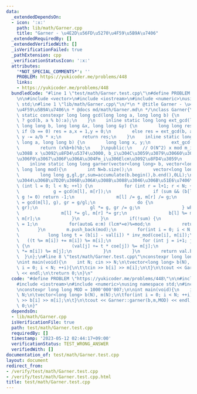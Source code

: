 ```yaml
---
data:
  _extendedDependsOn:
  - icon: ':x:'
    path: lib/math/Garner.cpp
    title: "Garner - \u4E2D\u56FD\u5270\u4F59\u5B9A\u7406"
  _extendedRequiredBy: []
  _extendedVerifiedWith: []
  _isVerificationFailed: true
  _pathExtension: cpp
  _verificationStatusIcon: ':x:'
  attributes:
    '*NOT_SPECIAL_COMMENTS*': ''
    PROBLEM: https://yukicoder.me/problems/448
    links:
    - https://yukicoder.me/problems/448
  bundledCode: "#line 1 \"test/math/Garner.test.cpp\"\n#define PROBLEM \"https://yukicoder.me/problems/448\"\
    \n\n#include <vector>\n#include <iostream>\n#include <numeric>\nusing namespace\
    \ std;\n#line 1 \"lib/math/Garner.cpp\"\n/*\n * @title Garner - \u4E2D\u56FD\u5270\
    \u4F59\u5B9A\u7406\n * @docs md/math/Garner.md\n */\nclass Garner{\n    inline\
    \ static constexpr long long gcd(long long a, long long b) {\n        return (b\
    \ ? gcd(b, a % b):a);\n    }\n    inline static long long ext_gcd(long long a,\
    \ long long b, long long &x, long long &y) {\n        long long res;\n       \
    \ if (b == 0) res = a,x = 1,y = 0;\n        else res = ext_gcd(b, a%b, y, x),\
    \ y -= a/b * x;\n        return res;\n    }\n    inline static long long inv_mod(long\
    \ long a, long long b) {\n        long long x, y;\n        ext_gcd(a, b, x, y);\n\
    \        return (x%b+b)%b;\n    }\npublic:\n    // O(N^2) x mod m_i = b_i \u306A\
    \u308B x \u3092\u8FD4\u5374\u3000, b_i\u304C\u3059\u3079\u30660\u306E\u3068\u304D\
    \u306F0\u3067\u306F\u306A\u304Fm_i\u306Elcm\u3092\u8FD4\u3059\n    // return x\n\
    \    inline static long long garner(vector<long long> b, vector<long long> m,\
    \ long long mod){\n        int N=b.size();\n        vector<long long> coe(N+1,1),val(N+1,0);\n\
    \        long long g,gl,gr,sum=accumulate(b.begin(),b.end(),0LL);\n        //\u4E92\
    \u3044\u306B\u7D20\u306B\u306A\u308B\u3088\u3046\u306B\u51E6\u7406\n        for\
    \ (int l = 0; l < N; ++l) {\n            for (int r = l+1; r < N; ++r) {\n   \
    \             g = gcd(m[l], m[r]);\n                if (sum && (b[l] - b[r]) %\
    \ g != 0) return -1;\n                m[l] /= g, m[r] /= g;\n                gl\
    \ = gcd(m[l], g), gr = g/gl;\n                do {\n                    g = gcd(gl,\
    \ gr);\n                    gl *= g, gr /= g;\n                } while (g != 1);\n\
    \                m[l] *= gl, m[r] *= gr;\n                b[l] %= m[l], b[r] %=\
    \ m[r];\n            }\n        }\n        if(!sum) {\n            long long lcm\
    \ = 1;\n            for(auto& e:m) (lcm*=e)%=mod;\n            return lcm;\n \
    \       }\n        m.push_back(mod);\n        for(int i = 0; i < N; ++i) {\n \
    \           long long t = (b[i] - val[i]) * inv_mod(coe[i], m[i]);\n         \
    \   ((t %= m[i]) += m[i]) %= m[i];\n            for (int j = i+1; j <= N; ++j)\
    \ {\n                (val[j] += t * coe[j]) %= m[j];\n                (coe[j]\
    \ *= m[i]) %= m[j];\n            }\n        }\n        return val.back();\n  \
    \  }\n};\n#line 8 \"test/math/Garner.test.cpp\"\nconstexpr long long MOD = 1000'000'007;\n\
    \nint main(void){\n    int N; cin >> N;\n\tvector<long long> b(N), m(N);\n\tfor(int\
    \ i = 0; i < N; ++i){\n\t\tcin >> b[i] >> m[i];\n\t}\n\tcout << Garner::garner(b,m,MOD)\
    \ << endl;\n\treturn 0;\n}\n"
  code: "#define PROBLEM \"https://yukicoder.me/problems/448\"\n\n#include <vector>\n\
    #include <iostream>\n#include <numeric>\nusing namespace std;\n#include \"../../lib/math/Garner.cpp\"\
    \nconstexpr long long MOD = 1000'000'007;\n\nint main(void){\n    int N; cin >>\
    \ N;\n\tvector<long long> b(N), m(N);\n\tfor(int i = 0; i < N; ++i){\n\t\tcin\
    \ >> b[i] >> m[i];\n\t}\n\tcout << Garner::garner(b,m,MOD) << endl;\n\treturn\
    \ 0;\n}"
  dependsOn:
  - lib/math/Garner.cpp
  isVerificationFile: true
  path: test/math/Garner.test.cpp
  requiredBy: []
  timestamp: '2023-05-12 02:44:17+09:00'
  verificationStatus: TEST_WRONG_ANSWER
  verifiedWith: []
documentation_of: test/math/Garner.test.cpp
layout: document
redirect_from:
- /verify/test/math/Garner.test.cpp
- /verify/test/math/Garner.test.cpp.html
title: test/math/Garner.test.cpp
---
```

